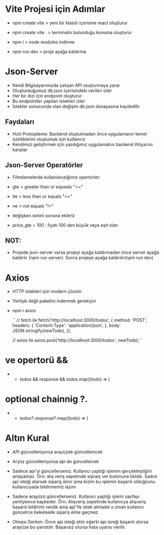 # Vite Projesi için Adımlar

- npm create vite > yeni bir klasör içerisine react oluşturur
- npm create vite . > terminalin bulunduğu konuma oluşturur

- npm i > node modules indirme
- npm run dev > proje ayağa kaldırma

# Json-Server

- Kendi Bilgisayarımızda çalışan API oluşturmaya yarar
- Oluşturduğumuz db.json içerisindeki verileri izler
- Her bir dizi için endpoint oluşturur
- Bu endpointler yapılan istekleri izler
- İstekler sonucunda olan değişim db.json dsoayasına kaydedilir

## Faydaları

- Hızlı Protoipleme: Backend oluştulmadan önce uygulamanın temel özelliklerini oluştumak için kullanırız
- Kendimizi geliştirmek için yazdığımız uygulamalrın backend ihtiyacını karşılar

## Json-Server Operatörler

- Filtrelemelerde kullanıleceiğimiz opertorler:
- gte > greater than or equeals ">="
- lte > less than or equals "<="
- ne > not equals "!="

- değişken ismini sonuna ekleriz
- price_gte = 100 : fiyatı 100 den büyük veya eşit olan

## NOT:

- Projede json-server varsa projeyi ayağa kaldırmadan önce server ayağa kaldırlır (npm run server). Sonra projeye ayağa kaldırılır(npm run dev)

# Axios

- HTTP istekleri için modern çözüm
- Yerlişik değil paketini indermek gerekiyor
- npm i axios

  ``
  // fetch ile
  fetch('http://localhost:3000/todos', {
  method: 'POST',
  headers: {
  'Content-Type': 'application/json',
  },
  body: JSON.stringify(newTodo),
  });

  // axios ile
  axios.post('http://localhost:3000/todos', newTodo);``

# ve opertorü &&

- - todos && response && todos.map((todo) => <ListItem key={todo.id} />)

# optional chainnig ?.

- - todos?.response?.map((todo) => <ListItem key={todo.id} />)

# Altın Kural

- API güncelleniyorsa arayüzde güncellenicek
- Aryüz güncelleniyorsa api de güncelleicek

- Sadece api'yi güncellerseniz.
  Kullanıcı yaptığı işlemin gerçekleştiğini anlayamaz. Örn: alış veriş sepetinde sipraiş ver butonuna tıkldık. Sadce api isteği atarsak sipariş alınır ama bizim bu işlemin başarılı olduğüunu kullanıcıyada bildirmemiz lazım

- Sadece arayüzü güncellerseniz.
  Kullanıcı yaptığı işlemi sayfayı yenilyeince kaybeder. Örn: Alışveriş sepetinde kullanıcya alişveriş başarılı bildirimi verdik ama api'Ye istek atmadık o zman kullanıcı güncelrce bekelsede sipariş eline geçmez

- Olması Gerken:
  Önce api isteği atılır eğerki api isreği başarılı olursa arayüze bu yanıstılır. Başarısız olursa hata uyarısı verilir.
